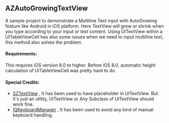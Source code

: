 ## AZAutoGrowingTextView

A sample project to demonstrate a Multiline Text input with AutoGrowing feature like Android in iOS platform. Here TextView will grow or shrink when you type according to your input or text content. Using UITextView within a UITableViewCell has also some issues when we need to input multiline text, this method also solves the problem. 

#### Requirements:
This requires iOS version 8.0 to higher. Before iOS 8.0, automatic height calculation of UITableViewCell was pretty hard to do.

#### Special Credits:
* [SZTextView](https://github.com/glaszig/SZTextView) , It has been used to have placeholder in UITextView. But it's just an utility, UITextView or Any Subclass of UITextView should work fine.
* [IQKeyboardManager](https://github.com/hackiftekhar/IQKeyboardManager) , It has been used to avoid any kind of manual keyboard handling.
